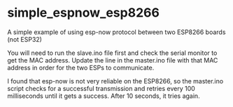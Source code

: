 # simple_espnow_esp8266
A simple example of using esp-now protocol between two ESP8266 boards (not ESP32)

You will need to run the slave.ino file first and check the serial monitor to get the MAC address. Update the line in the master.ino file with that MAC address in order for the two ESPs to communicate.

I found that esp-now is not very reliable on the ESP8266, so the master.ino script checks for a successful transmission and retries every 100 milliseconds until it gets a success. After 10 seconds, it tries again.
